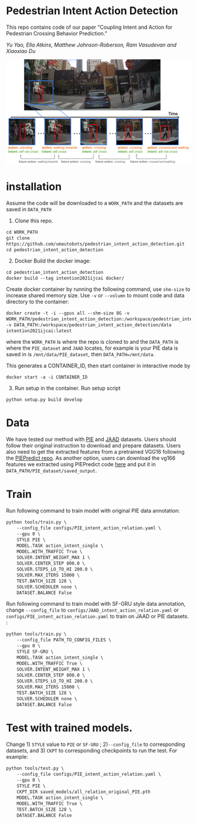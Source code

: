# Pedestrian Intent Action Detection
This repo contains code of our paper "Coupling Intent and Action for Pedestrian Crossing Behavior Prediction." 

_Yu Yao, Ella Atkins, Matthew Johnson-Roberson, Ram Vasudevan and Xiaoxiao Du_

<img src="figures/intent_teaser.png" width="600">

# installation
Assume the code will be downloaded to a `WORK_PATH` and the datasets are saved in `DATA_PATH`
1. Clone this repo.
```
cd WORK_PATH
git clone https://github.com/umautobots/pedestrian_intent_action_detection.git
cd pedestrian_intent_action_detection
```
<!-- 2. Add some symlinks to large-storage dick where data, checkpoints and outputs are saved.
```
ln -s /mnt/workspace/datasets/ data
ln -s /mnt/workspace/users/PATH_TO_SAVE_OUTPUT output (optional)
ln -s /mnt/workspace/users/PATH_TO_SAVE_CHECKPOINTS checkpoints (optional)
``` --> 

2. Docker
Build the docker image:
```
cd pedestrian_intent_action_detection
docker build --tag intention2021ijcai docker/
```

Create docker container by running the following command, use `shm-size` to increase shared memory size. Use `-v` or `--volumn` to mount code and data directory to the container:
```
docker create -t -i --gpus all --shm-size 8G -v WORK_PATH/pedestrian_intent_action_detection:/workspace/pedestrian_intent_action_detection -v DATA_PATH:/workspace/pedestrian_intent_action_detection/data intention2021ijcai:latest
```
where the `WORK_PATH` is where the repo is cloned to and the `DATA_PATH` is where the `PIE_dataset` and `JAAD` locates, for example is your PIE data is saved in is `/mnt/data/PIE_dataset`, then `DATA_PATH=/mnt/data`.

This generates a CONTAINER_ID, then start container in interactive mode by 

```
docker start -a -i CONTAINER_ID
```
3. Run setup in the container.
Run setup script
```
python setup.py build develop
```

# Data
We have tested our method with [PIE](https://data.nvision2.eecs.yorku.ca/PIE_dataset/) and [JAAD](https://data.nvision2.eecs.yorku.ca/JAAD_dataset/) datasets. Users should follow their original instruction to download and prepare datasets. Users also need to get the extracted features from a pretrained VGG16 following the [PIEPredict repo](https://github.com/aras62/PIEPredict). As another option, users can download the vg166 features we extracted using PIEPredict code [here](https://drive.google.com/file/d/1xQAyvqE2Q4cxvjyWsCEJR09QjB7UYJIV/view?usp=sharing) and put it in `DATA_PATH/PIE_dataset/saved_output`.

# Train
Run following command to train model with original PIE data annotation:
```
python tools/train.py \
    --config_file configs/PIE_intent_action_relation.yaml \
    --gpu 0 \
    STYLE PIE \
    MODEL.TASK action_intent_single \
    MODEL.WITH_TRAFFIC True \
    SOLVER.INTENT_WEIGHT_MAX 1 \
    SOLVER.CENTER_STEP 800.0 \
    SOLVER.STEPS_LO_TO_HI 200.0 \
    SOLVER.MAX_ITERS 15000 \
    TEST.BATCH_SIZE 128 \
    SOLVER.SCHEDULER none \
    DATASET.BALANCE False
```

Run following command to train model with SF-GRU style data annotation, change `--config_file` to `configs/JAAD_intent_action_relation.yaml` or `configs/PIE_intent_action_relation.yaml` to train on JAAD or PIE datasets. :
```
python tools/train.py \
    --config_file PATH_TO_CONFIG_FILES \
    --gpu 0 \
    STYLE SF-GRU \
    MODEL.TASK action_intent_single \
    MODEL.WITH_TRAFFIC True \
    SOLVER.INTENT_WEIGHT_MAX 1 \
    SOLVER.CENTER_STEP 800.0 \
    SOLVER.STEPS_LO_TO_HI 200.0 \
    SOLVER.MAX_ITERS 15000 \
    TEST.BATCH_SIZE 128 \
    SOLVER.SCHEDULER none \
    DATASET.BALANCE False
```

# Test with trained models.
Change 1) `STYLE` value to `PIE` or `SF-GRU` ; 2)`--config_file` to corresponding datasets, and 3) `CKPT` to corresponding checkpoints to run the test. For example: 
 
``` 
python tools/test.py \
    --config_file configs/PIE_intent_action_relation.yaml \
    --gpu 0 \
    STYLE PIE \
    CKPT_DIR saved_models/all_relation_original_PIE.pth
    MODEL.TASK action_intent_single \
    MODEL.WITH_TRAFFIC True \
    TEST.BATCH_SIZE 128 \
    DATASET.BALANCE False
```